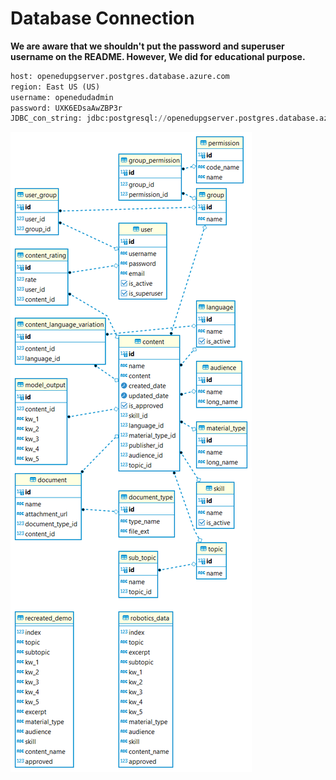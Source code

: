 # Database Connection

**We are aware that we shouldn't put the password and superuser username on the README. However, We did for educational purpose.**

```python
host: openedupgserver.postgres.database.azure.com
region: East US (US)
username: openedudadmin
password: UXK6EDsaAwZBP3r
JDBC_con_string: jdbc:postgresql://openedupgserver.postgres.database.azure.com:5432/openedud?user=openedudadmin&password=UXK6EDsaAwZBP3r&sslmode=require
```

![DB-SCHEMA](./static/OpenEduD-DB.png)
